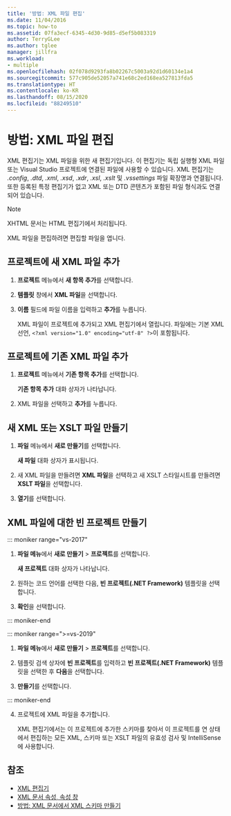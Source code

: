 ```yaml
---
title: '방법: XML 파일 편집'
ms.date: 11/04/2016
ms.topic: how-to
ms.assetid: 07fa3ecf-6345-4d30-9d85-d5ef5b083319
author: TerryGLee
ms.author: tglee
manager: jillfra
ms.workload:
- multiple
ms.openlocfilehash: 02f078d9293fa8b02267c5003a92d1d60134e1a4
ms.sourcegitcommit: 577c905de52057a741e68c2ed168ea527813fda5
ms.translationtype: HT
ms.contentlocale: ko-KR
ms.lasthandoff: 08/15/2020
ms.locfileid: "88249510"
---
```

# <a name="how-to-edit-xml-files"></a>방법: XML 파일 편집

XML 편집기는 XML 파일을 위한 새 편집기입니다. 이 편집기는 독립 실행형 XML 파일 또는 Visual Studio 프로젝트에 연결된 파일에 사용할 수 있습니다. XML 편집기는 *.config*, *.dtd*, *.xml*, *.xsd*, *.xdr*, *.xsl*, *.xslt* 및 *.vssettings* 파일 확장명과 연결됩니다. 또한 등록된 특정 편집기가 없고 XML 또는 DTD 콘텐츠가 포함된 파일 형식과도 연결되어 있습니다.

> [!NOTE]
> XHTML 문서는 HTML 편집기에서 처리됩니다.

XML 파일을 편집하려면 편집할 파일을 엽니다.

## <a name="add-a-new-xml-file-to-a-project"></a>프로젝트에 새 XML 파일 추가

1. **프로젝트** 메뉴에서 **새 항목 추가**를 선택합니다.

2. **템플릿** 창에서 **XML 파일**을 선택합니다.

3. **이름** 필드에 파일 이름을 입력하고 **추가**를 누릅니다.

   XML 파일이 프로젝트에 추가되고 XML 편집기에서 열립니다. 파일에는 기본 XML 선언, `<?xml version="1.0" encoding="utf-8" ?>`이 포함됩니다.

## <a name="add-an-existing-xml-file-to-a-project"></a>프로젝트에 기존 XML 파일 추가

1. **프로젝트** 메뉴에서 **기존 항목 추가**를 선택합니다.

   **기존 항목 추가** 대화 상자가 나타납니다.

2. XML 파일을 선택하고 **추가**를 누릅니다.

## <a name="create-a-new-xml-or-xslt-file"></a>새 XML 또는 XSLT 파일 만들기

1. **파일** 메뉴에서 **새로 만들기**를 선택합니다.

   **새 파일** 대화 상자가 표시됩니다.

2. 새 XML 파일을 만들려면 **XML 파일**을 선택하고 새 XSLT 스타일시트를 만들려면 **XSLT 파일**을 선택합니다.

3. **열기**를 선택합니다.

## <a name="create-an-empty-project-for-xml-files"></a>XML 파일에 대한 빈 프로젝트 만들기

::: moniker range="vs-2017"

1. **파일 메뉴**에서 **새로 만들기** > **프로젝트**를 선택합니다.

   **새 프로젝트** 대화 상자가 나타납니다.

2. 원하는 코드 언어를 선택한 다음, **빈 프로젝트(.NET Framework)** 템플릿을 선택합니다.

3. **확인**을 선택합니다.

::: moniker-end

::: moniker range=">=vs-2019"

1. **파일 메뉴**에서 **새로 만들기** > **프로젝트**를 선택합니다.

2. 템플릿 검색 상자에 **빈 프로젝트**를 입력하고 **빈 프로젝트(.NET Framework)** 템플릿을 선택한 후 **다음**을 선택합니다.

3. **만들기**를 선택합니다.

::: moniker-end

4. 프로젝트에 XML 파일을 추가합니다.

   XML 편집기에서는 이 프로젝트에 추가한 스키마를 찾아서 이 프로젝트를 연 상태에서 편집하는 모든 XML, 스키마 또는 XSLT 파일의 유효성 검사 및 IntelliSense에 사용합니다.

## <a name="see-also"></a>참조

- [XML 편집기](../xml-tools/xml-editor.md)
- [XML 문서 속성, 속성 창](../xml-tools/xml-document-properties-properties-window.md)
- [방법: XML 문서에서 XML 스키마 만들기](../xml-tools/how-to-create-an-xml-schema-from-an-xml-document.md)
